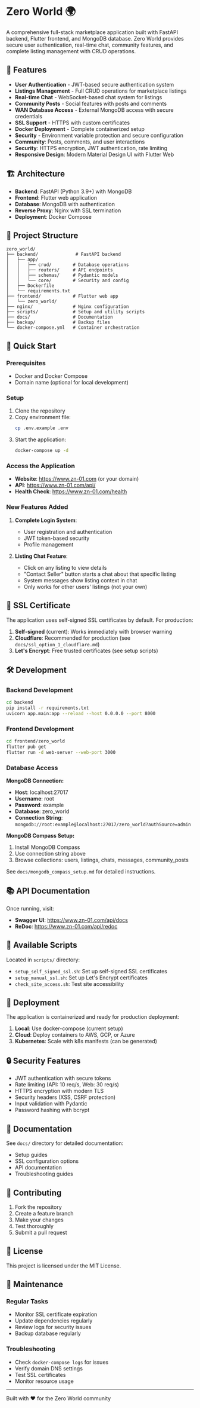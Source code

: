 # Zero World 🌍

A comprehensive full-stack marketplace application built with FastAPI backend, Flutter frontend, and MongoDB database. Zero World provides secure user authentication, real-time chat, community features, and complete listing management with CRUD operations.

## 🚀 Features

- **User Authentication** - JWT-based secure authentication system
- **Listings Management** - Full CRUD operations for marketplace listings  
- **Real-time Chat** - WebSocket-based chat system for listings
- **Community Posts** - Social features with posts and comments
- **WAN Database Access** - External MongoDB access with secure credentials
- **SSL Support** - HTTPS with custom certificates
- **Docker Deployment** - Complete containerized setup
- **Security** - Environment variable protection and secure configuration
- **Community**: Posts, comments, and user interactions
- **Security**: HTTPS encryption, JWT authentication, rate limiting
- **Responsive Design**: Modern Material Design UI with Flutter Web

## 🏗️ Architecture

- **Backend**: FastAPI (Python 3.9+) with MongoDB
- **Frontend**: Flutter web application
- **Database**: MongoDB with authentication
- **Reverse Proxy**: Nginx with SSL termination
- **Deployment**: Docker Compose

## 📁 Project Structure

```
zero_world/
├── backend/              # FastAPI backend
│   ├── app/
│   │   ├── crud/        # Database operations
│   │   ├── routers/     # API endpoints
│   │   ├── schemas/     # Pydantic models
│   │   └── core/        # Security and config
│   ├── Dockerfile
│   └── requirements.txt
├── frontend/            # Flutter web app
│   └── zero_world/
├── nginx/               # Nginx configuration
├── scripts/             # Setup and utility scripts
├── docs/                # Documentation
├── backup/              # Backup files
└── docker-compose.yml   # Container orchestration
```

## 🔧 Quick Start

### Prerequisites
- Docker and Docker Compose
- Domain name (optional for local development)

### Setup
1. Clone the repository
2. Copy environment file:
   ```bash
   cp .env.example .env
   ```
3. Start the application:
   ```bash
   docker-compose up -d
   ```

### Access the Application
- **Website**: https://www.zn-01.com (or your domain)
- **API**: https://www.zn-01.com/api/
- **Health Check**: https://www.zn-01.com/health

### New Features Added
1. **Complete Login System**: 
   - User registration and authentication
   - JWT token-based security
   - Profile management
   
2. **Listing Chat Feature**:
   - Click on any listing to view details
   - "Contact Seller" button starts a chat about that specific listing
   - System messages show listing context in chat
   - Only works for other users' listings (not your own)

## 🔐 SSL Certificate

The application uses self-signed SSL certificates by default. For production:

1. **Self-signed** (current): Works immediately with browser warning
2. **Cloudflare**: Recommended for production (see `docs/ssl_option_1_cloudflare.md`)
3. **Let's Encrypt**: Free trusted certificates (see setup scripts)

## 🛠️ Development

### Backend Development
```bash
cd backend
pip install -r requirements.txt
uvicorn app.main:app --reload --host 0.0.0.0 --port 8000
```

### Frontend Development
```bash
cd frontend/zero_world
flutter pub get
flutter run -d web-server --web-port 3000
```

### Database Access
**MongoDB Connection:**
- **Host**: localhost:27017
- **Username**: root
- **Password**: example
- **Database**: zero_world
- **Connection String**: `mongodb://root:example@localhost:27017/zero_world?authSource=admin`

**MongoDB Compass Setup:**
1. Install MongoDB Compass
2. Use connection string above
3. Browse collections: users, listings, chats, messages, community_posts

See `docs/mongodb_compass_setup.md` for detailed instructions.

## 📚 API Documentation

Once running, visit:
- **Swagger UI**: https://www.zn-01.com/api/docs
- **ReDoc**: https://www.zn-01.com/api/redoc

## 🔧 Available Scripts

Located in `scripts/` directory:
- `setup_self_signed_ssl.sh`: Set up self-signed SSL certificates
- `setup_manual_ssl.sh`: Set up Let's Encrypt certificates
- `check_site_access.sh`: Test site accessibility

## 🚀 Deployment

The application is containerized and ready for production deployment:

1. **Local**: Use docker-compose (current setup)
2. **Cloud**: Deploy containers to AWS, GCP, or Azure
3. **Kubernetes**: Scale with k8s manifests (can be generated)

## 🔒 Security Features

- JWT authentication with secure tokens
- Rate limiting (API: 10 req/s, Web: 30 req/s)
- HTTPS encryption with modern TLS
- Security headers (XSS, CSRF protection)
- Input validation with Pydantic
- Password hashing with bcrypt

## 📖 Documentation

See `docs/` directory for detailed documentation:
- Setup guides
- SSL configuration options
- API documentation
- Troubleshooting guides

## 🤝 Contributing

1. Fork the repository
2. Create a feature branch
3. Make your changes
4. Test thoroughly
5. Submit a pull request

## 📝 License

This project is licensed under the MIT License.

## 🔧 Maintenance

### Regular Tasks
- Monitor SSL certificate expiration
- Update dependencies regularly
- Review logs for security issues
- Backup database regularly

### Troubleshooting
- Check `docker-compose logs` for issues
- Verify domain DNS settings
- Test SSL certificates
- Monitor resource usage

---

Built with ❤️ for the Zero World community